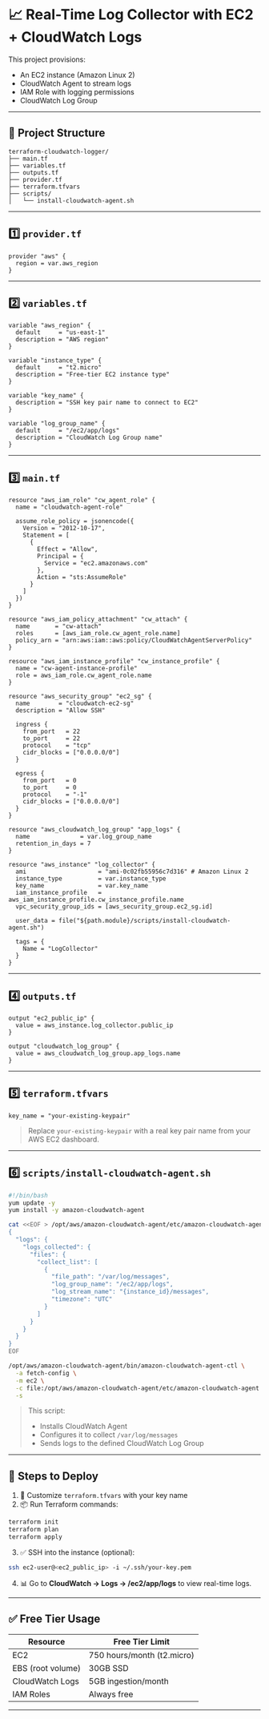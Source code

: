 # 📈 Real-Time Log Collector with EC2 + CloudWatch Logs

This project provisions:

- An EC2 instance (Amazon Linux 2)
- CloudWatch Agent to stream logs
- IAM Role with logging permissions
- CloudWatch Log Group

---

## 📁 Project Structure

```
terraform-cloudwatch-logger/
├── main.tf
├── variables.tf
├── outputs.tf
├── provider.tf
├── terraform.tfvars
├── scripts/
│   └── install-cloudwatch-agent.sh
```

---

## 1️⃣ `provider.tf`

```hcl
provider "aws" {
  region = var.aws_region
}
```

---

## 2️⃣ `variables.tf`

```hcl
variable "aws_region" {
  default     = "us-east-1"
  description = "AWS region"
}

variable "instance_type" {
  default     = "t2.micro"
  description = "Free-tier EC2 instance type"
}

variable "key_name" {
  description = "SSH key pair name to connect to EC2"
}

variable "log_group_name" {
  default     = "/ec2/app/logs"
  description = "CloudWatch Log Group name"
}
```

---

## 3️⃣ `main.tf`

```hcl
resource "aws_iam_role" "cw_agent_role" {
  name = "cloudwatch-agent-role"

  assume_role_policy = jsonencode({
    Version = "2012-10-17",
    Statement = [
      {
        Effect = "Allow",
        Principal = {
          Service = "ec2.amazonaws.com"
        },
        Action = "sts:AssumeRole"
      }
    ]
  })
}

resource "aws_iam_policy_attachment" "cw_attach" {
  name       = "cw-attach"
  roles      = [aws_iam_role.cw_agent_role.name]
  policy_arn = "arn:aws:iam::aws:policy/CloudWatchAgentServerPolicy"
}

resource "aws_iam_instance_profile" "cw_instance_profile" {
  name = "cw-agent-instance-profile"
  role = aws_iam_role.cw_agent_role.name
}

resource "aws_security_group" "ec2_sg" {
  name        = "cloudwatch-ec2-sg"
  description = "Allow SSH"

  ingress {
    from_port   = 22
    to_port     = 22
    protocol    = "tcp"
    cidr_blocks = ["0.0.0.0/0"]
  }

  egress {
    from_port   = 0
    to_port     = 0
    protocol    = "-1"
    cidr_blocks = ["0.0.0.0/0"]
  }
}

resource "aws_cloudwatch_log_group" "app_logs" {
  name              = var.log_group_name
  retention_in_days = 7
}

resource "aws_instance" "log_collector" {
  ami                    = "ami-0c02fb55956c7d316" # Amazon Linux 2
  instance_type          = var.instance_type
  key_name               = var.key_name
  iam_instance_profile   = aws_iam_instance_profile.cw_instance_profile.name
  vpc_security_group_ids = [aws_security_group.ec2_sg.id]

  user_data = file("${path.module}/scripts/install-cloudwatch-agent.sh")

  tags = {
    Name = "LogCollector"
  }
}
```

---

## 4️⃣ `outputs.tf`

```hcl
output "ec2_public_ip" {
  value = aws_instance.log_collector.public_ip
}

output "cloudwatch_log_group" {
  value = aws_cloudwatch_log_group.app_logs.name
}
```

---

## 5️⃣ `terraform.tfvars`

```hcl
key_name = "your-existing-keypair"
```

> Replace `your-existing-keypair` with a real key pair name from your AWS EC2 dashboard.

---

## 6️⃣ `scripts/install-cloudwatch-agent.sh`

```bash
#!/bin/bash
yum update -y
yum install -y amazon-cloudwatch-agent

cat <<EOF > /opt/aws/amazon-cloudwatch-agent/etc/amazon-cloudwatch-agent.json
{
  "logs": {
    "logs_collected": {
      "files": {
        "collect_list": [
          {
            "file_path": "/var/log/messages",
            "log_group_name": "/ec2/app/logs",
            "log_stream_name": "{instance_id}/messages",
            "timezone": "UTC"
          }
        ]
      }
    }
  }
}
EOF

/opt/aws/amazon-cloudwatch-agent/bin/amazon-cloudwatch-agent-ctl \
  -a fetch-config \
  -m ec2 \
  -c file:/opt/aws/amazon-cloudwatch-agent/etc/amazon-cloudwatch-agent.json \
  -s
```

> This script:
>
> - Installs CloudWatch Agent
> - Configures it to collect `/var/log/messages`
> - Sends logs to the defined CloudWatch Log Group

---

## 🚀 Steps to Deploy

1. 🔧 Customize `terraform.tfvars` with your key name
2. 📦 Run Terraform commands:

```bash
terraform init
terraform plan
terraform apply
```

3. ✅ SSH into the instance (optional):

```bash
ssh ec2-user@<ec2_public_ip> -i ~/.ssh/your-key.pem
```

4. 📊 Go to **CloudWatch → Logs → /ec2/app/logs** to view real-time logs.

---

## ✅ Free Tier Usage

| Resource          | Free Tier Limit            |
| ----------------- | -------------------------- |
| EC2               | 750 hours/month (t2.micro) |
| EBS (root volume) | 30GB SSD                   |
| CloudWatch Logs   | 5GB ingestion/month        |
| IAM Roles         | Always free                |

---
